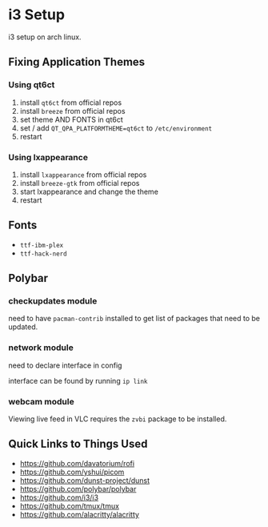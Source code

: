 # i3 Setup

i3 setup on arch linux.

## Fixing Application Themes

### Using qt6ct

1. install `qt6ct` from official repos
1. install `breeze` from official repos
1. set theme AND FONTS in qt6ct
1. set / add `QT_QPA_PLATFORMTHEME=qt6ct` to `/etc/environment`
1. restart

### Using lxappearance

1. install `lxappearance` from official repos
1. install `breeze-gtk` from official repos
1. start lxappearance and change the theme
1. restart

## Fonts

- `ttf-ibm-plex`
- `ttf-hack-nerd`

## Polybar

### checkupdates module

need to have `pacman-contrib` installed to get list of packages that need to be updated.

### network module

need to declare interface in config

interface can be found by running `ip link`

### webcam module

Viewing live feed in VLC requires the `zvbi` package to be installed.

## Quick Links to Things Used

- <https://github.com/davatorium/rofi>
- <https://github.com/yshui/picom>
- <https://github.com/dunst-project/dunst>
- <https://github.com/polybar/polybar>
- <https://github.com/i3/i3>
- <https://github.com/tmux/tmux>
- <https://github.com/alacritty/alacritty>

